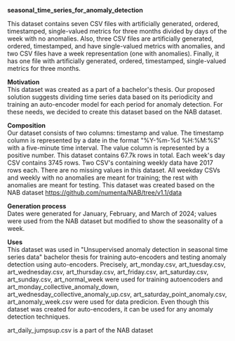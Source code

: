 **seasonal_time_series_for_anomaly_detection**


This dataset contains seven CSV files with artificially generated, ordered, timestamped, single-valued metrics for three months divided by days of the week with no anomalies. Also, three CSV files are artificially generated, ordered, timestamped, and have single-valued metrics with anomalies, and two CSV files have a week representation (one with anomalies). Finally, it has one file with artificially generated, ordered, timestamped, single-valued metrics for three months.

**Motivation**<br />
This dataset was created as a part of a bachelor's thesis. Our proposed solution suggests dividing time series data based on its periodicity and training an auto-encoder model for each period for anomaly detection. For these needs, we decided to create this dataset based on the NAB dataset.

**Composition**<br />
Our dataset consists of two columns: timestamp and value. The timestamp column is represented by a date in the format "%Y-%m-%d %H:%M:%S" with a five-minute time interval. The value column is represented by a positive number. This dataset contains 67.7k rows in total. Each week's day CSV contains 3745 rows. Two CSV's containing weekly data have 2017 rows each. There are no missing values in this dataset. All weekday CSVs and weekly with no anomalies are meant for training; the rest with anomalies are meant for testing. This dataset was created based on the NAB dataset https://github.com/numenta/NAB/tree/v1.1/data

**Generation process**<br />
Dates were generated for January, February, and March of 2024; values were used from the NAB dataset but modified to show the seasonality of a week.

**Uses**<br />
This dataset was used in "Unsupervised anomaly detection in seasonal time series data" bachelor thesis for training auto-encoders and testing anomaly detection using auto-encoders. Precisely, art_monday.csv, art_tuesday.csv, art_wednesday.csv, art_thursday.csv, art_friday.csv, art_saturday.csv, art_sunday.csv, art_normal_week were used for training autoencoders and art_monday_collective_anomaly_down, art_wednesday_collective_anomaly_up.csv, art_saturday_point_anomaly.csv, art_anomaly_week.csv were used for data predicion. Even though this dataset was created for auto-encoders, it can be used for any anomaly detection techniques.

art_daily_jumpsup.csv is a part of the NAB dataset
